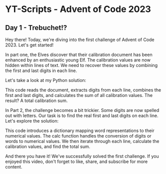 # YT-Scripts - Advent of Code 2023

## Day 1 - Trebuchet!?

Hey there! Today, we're diving into the first challenge of Advent of Code 2023. Let's get started!

In part one, the Elves discover that their calibration document has been enhanced by an enthusiastic young Elf. The calibration values are now hidden within lines of text. We need to recover these values by combining the first and last digits in each line.

Let's take a look at my Python solution:

This code reads the document, extracts digits from each line, combines the first and last digits, and calculates the sum of all calibration values. The result? A total calibration sum.


In Part 2, the challenge becomes a bit trickier. Some digits are now spelled out with letters. Our task is to find the real first and last digits on each line. Let's explore the solution:

This code introduces a dictionary mapping word representations to their numerical values. The calc function handles the conversion of digits or words to numerical values. We then iterate through each line, calculate the calibration values, and find the total sum.

And there you have it! We've successfully solved the first challenge. If you enjoyed this video, don't forget to like, share, and subscribe for more content.


